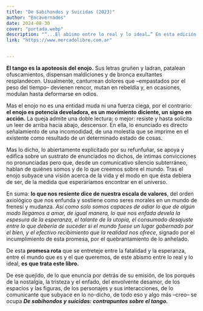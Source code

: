 ```yaml
---
title: "De Sabihondos y Suicidas (2023)" 
author: "Encavernados"
date: 2024-08-30
cover: "portada.webp"
description: "“...El abismo entre lo real y lo ideal…” En esta edición los autores hacen contrapunto entre miradas y experiencias del tango como fenómeno."
link: "https://www.mercadolibre.com.ar"


---
```

<p>
    <strong>El tango es la apoteosis del enojo.</strong> Sus letras gruñen y ladran, patalean ofuscamientos, 
    dispensan maldiciones y de bronca exultantes resplandecen. Usualmente, canturrean dolores que –empastados 
    por el peso del tiempo– devienen rencor, mutan en rebeldía y, en ocasiones, modulan hasta deformarse en odios. 
  </p>

  <p>
    Mas el enojo no es una entidad muda ni una fuerza ciega, por el contrario: 
    <strong>el enojo es potencia develadora, es un movimiento diciente, un signo en acción.</strong> 
    La queja admite una doble lectura; o mejor: resiste y hasta solicita un leer de arriba hacia abajo, descensor. 
    En ella, lo enunciado es directo señalamiento de una incomodidad, de una molestia que se imprime en el existente 
    como resultado de un determinado estado de cosas. 
  </p>

  <p>
    Mas lo dicho, lo abiertamente explicitado por su refunfuñar, se apoya y edifica sobre un sustrato de enunciados 
    no dichos, de íntimas convicciones no pronunciadas pero que, desde un comunicativo silencio subterráneo, 
    hablan de quiénes somos y de lo que creemos sobre el mundo. Tras el enojo subyace una visión acerca de la vida 
    y el modo en que ésta debiera de ser, de la medida que esperaríamos encontrar en el universo.
  </p>

  <p>
    En suma: <strong>lo que nos resiente dice de nuestra escala de valores</strong>, del orden axiológico que nos enfunda 
    y sostiene como seres morales en un mundo de frenesí y mudanza. 
    <em>Así como solo somos capaces de odiar lo que de algún modo llegamos a amar, de igual manera, 
    lo que nos enfada devela la espesura de la esperanza, el talante de la utopía, 
    el consumado desajuste entre lo que debería de suceder si el mundo fuese un lugar gobernado por el bien, 
    y el efectivo recibimiento que la realidad nos ofrece</em>, signado por el incumplimiento de esta promesa, 
    por el quebrantamiento de lo anhelado.
  </p>

  <p>
    De esta <strong>promesa rota</strong> que se entreteje entre la fatalidad y la esperanza, 
    entre el mundo que es y el que queremos, de este abismo entre lo real y lo ideal, 
    <strong>es que trata este libro.</strong>
  </p>

  <p>
    De ese quejido, de lo que enuncia por detrás de su emisión, de los porqués de la nostalgia, la tristeza y el enfado, 
    del envolvente desamor, de los espacios y las figuras, de los personajes y sus interacciones, 
    de lo comunicante que subyace en lo no-dicho, de todo eso y algo más –creo– se ocupa 
    <strong><em>De sabihondos y suicidas: contrapuntos sobre el tango.</em></strong>
  </p>
